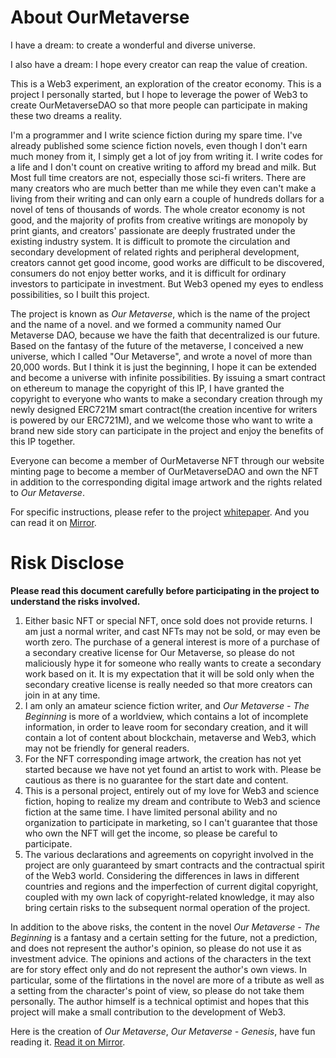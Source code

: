 # About OurMetaverse

I have a dream: to create a wonderful and diverse universe. 

I also have a dream: I hope every creator can reap the value of creation.  

This is a Web3 experiment, an exploration of the creator economy. This is a project I personally started, but I hope to leverage the power of Web3 to create OurMetaverseDAO so that more people can participate in making these two dreams a reality.

I'm a programmer and I write science fiction during my spare time. I've already published some science fiction novels, even though I don't earn much money from it, I simply get a lot of joy from writing it. I write codes for a life and I don't count on creative writing to afford my bread and milk. But Most full time creators are not, especially those sci-fi writers. There are many creators who are much better than me while they even can't make a living from their writing and can only earn a couple of hundreds dollars for a novel of tens of thousands of words. The whole creator economy is not good, and the majority of profits from creative writings are monopoly by print giants, and creators' passionate are deeply frustrated  under the existing industry system. It is difficult to promote the circulation and secondary development of related rights and peripheral development, creators cannot get good income, good works are difficult to be discovered, consumers do not enjoy better works, and it is difficult for ordinary investors to participate in investment. But Web3 opened my eyes to endless possibilities, so I built this project.

The project is known as *Our Metaverse*, which is the name of the project and the name of a novel. and we formed a community named Our Metaverse DAO, because we have the faith that decentralized is our future. Based on the fantasy of the future of the metaverse, I conceived a new universe, which I called "Our Metaverse", and wrote a novel of more than 20,000 words. But I think it is just the beginning, I hope it can be extended and become a universe with infinite possibilities. By issuing a smart contract on ethereum to manage the copyright of this IP, I have granted the copyright to everyone who wants to make a secondary creation through my newly designed ERC721M smart contract(the creation incentive for writers is powered by our ERC721M), and we welcome those who want to write a brand new side story can participate in the project and enjoy the benefits of this IP together.

Everyone can become a member of OurMetaverse NFT through our website minting page to become a member of OurMetaverseDAO and own the NFT in addition to the corresponding digital image artwork and the rights related to *Our Metaverse*.

For specific instructions, please refer to the project [whitepaper](./whitepaper). And you can read it on [Mirror](https://mirror.xyz/our-metaverse.eth/_RtrXQwpgDByGhhVeatlcdYbBelpCvbqGCQxuaYa8Jk).

# Risk Disclose 

**Please read this document carefully before participating in the project to understand the risks involved.**

1. Either basic NFT or special NFT, once sold does not provide returns. I am just a normal writer, and cast NFTs may not be sold, or may even be worth zero. The purchase of a general interest is more of a purchase of a secondary creative license for Our Metaverse, so please do not maliciously hype it for someone who really wants to create a secondary work based on it. It is my expectation that it will be sold only when the secondary creative license is really needed so that more creators can join in at any time.
2. I am only an amateur science fiction writer, and *Our Metaverse - The Beginning* is more of a worldview, which contains a lot of incomplete information, in order to leave room for secondary creation, and it will contain a lot of content about blockchain, metaverse and Web3, which may not be friendly for general readers.
3. For the NFT corresponding image artwork, the creation has not yet started because we have not yet found an artist to work with. Please be cautious as there is no guarantee for the start date and content.
4. This is a personal project, entirely out of my love for Web3 and science fiction, hoping to realize my dream and contribute to Web3 and science fiction at the same time. I have limited personal ability and no organization to participate in marketing, so I can't guarantee that those who own the NFT will get the income, so please be careful to participate.
5. The various declarations and agreements on copyright involved in the project are only guaranteed by smart contracts and the contractual spirit of the Web3 world. Considering the differences in laws in different countries and regions and the imperfection of current digital copyright, coupled with my own lack of copyright-related knowledge, it may also bring certain risks to the subsequent normal operation of the project.

In addition to the above risks, the content in the novel *Our Metaverse - The Beginning* is a fantasy and a certain setting for the future, not a prediction, and does not represent the author's opinion, so please do not use it as investment advice. The opinions and actions of the characters in the text are for story effect only and do not represent the author's own views. In particular, some of the flirtations in the novel are more of a tribute as well as a setting from the character's point of view, so please do not take them personally. The author himself is a technical optimist and hopes that this project will make a small contribution to the development of Web3.

Here is the creation of *Our Metaverse*, *Our Metaverse - Genesis*, have fun reading it. [Read it on Mirror](https://mirror.xyz/our-metaverse.eth/242i0PPjm-wHmH809w3aUMcPjCvG9lPW3_tTRTroPVI).
